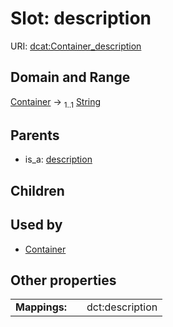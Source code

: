 
# Slot: description




URI: [dcat:Container_description](http://www.w3.org/ns/dcat#Container_description)


## Domain and Range

[Container](Container.md) &#8594;  <sub>1..1</sub> [String](types/String.md)

## Parents

 *  is_a: [description](description.md)

## Children


## Used by

 * [Container](Container.md)

## Other properties

|  |  |  |
| --- | --- | --- |
| **Mappings:** | | dct:description |

